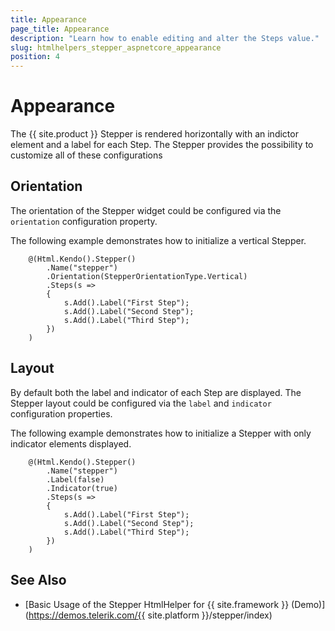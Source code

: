 ```yaml
---
title: Appearance
page_title: Appearance
description: "Learn how to enable editing and alter the Steps value."
slug: htmlhelpers_stepper_aspnetcore_appearance
position: 4
---
```


# Appearance

The {{ site.product }} Stepper is rendered horizontally with an indictor element and a label for each Step. The Stepper provides the possibility to customize all of these configurations

## Orientation

The orientation of the Stepper widget could be configured via the `orientation` configuration property.

The following example demonstrates how to initialize a vertical Stepper.

```Razor
    @(Html.Kendo().Stepper()
        .Name("stepper")
        .Orientation(StepperOrientationType.Vertical)
        .Steps(s =>
        {
            s.Add().Label("First Step");
            s.Add().Label("Second Step");
            s.Add().Label("Third Step");
        })
    )
```

## Layout

By default both the label and indicator of each Step are displayed. The Stepper layout could be configured via the `label` and `indicator` configuration properties.

The following example demonstrates how to initialize a Stepper with only indicator elements displayed.

```Razor
    @(Html.Kendo().Stepper()
        .Name("stepper")
        .Label(false)
        .Indicator(true)
        .Steps(s =>
        {
            s.Add().Label("First Step");
            s.Add().Label("Second Step");
            s.Add().Label("Third Step");
        })
    )
```

## See Also

* [Basic Usage of the Stepper HtmlHelper for {{ site.framework }} (Demo)](https://demos.telerik.com/{{ site.platform }}/stepper/index)

